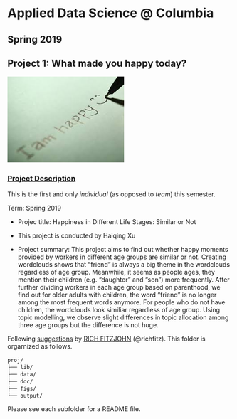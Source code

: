 # Applied Data Science @ Columbia
## Spring 2019
## Project 1: What made you happy today?

![image](figs/title.jpeg)

### [Project Description](doc/Proj1_desc.md)
This is the first and only *individual* (as opposed to *team*) this semester. 

Term: Spring 2019

+ Projec title: Happiness in Different Life Stages: Similar or Not
+ This project is conducted by Haiqing Xu

+ Project summary: This project aims to find out whether happy moments provided by workers in different age groups are similar or not. Creating wordclouds shows that “friend” is always a big theme in the wordclouds regardless of age group. Meanwhile, it seems as people ages, they mention their children (e.g. “daughter” and “son”) more frequently. After further dividing workers in each age group based on parenthood, we find out for older adults with children, the word “friend” is no longer among the most frequent words anymore. For people who do not have children, the wordclouds look similiar regardless of age group. Using topic modelling, we observe slight differences in topic allocation among three age groups but the difference is not huge.

Following [suggestions](http://nicercode.github.io/blog/2013-04-05-projects/) by [RICH FITZJOHN](http://nicercode.github.io/about/#Team) (@richfitz). This folder is orgarnized as follows.

```
proj/
├── lib/
├── data/
├── doc/
├── figs/
└── output/
```

Please see each subfolder for a README file.
